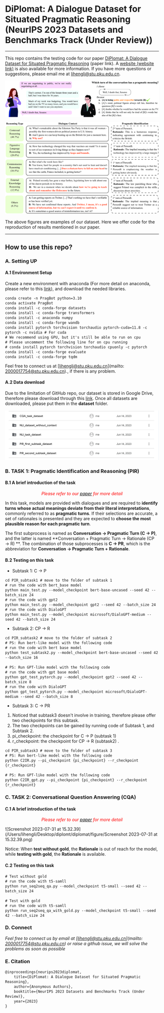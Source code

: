 # **DiPlomat: A Dialogue Dataset for Situated Pragmatic Reasoning** (NeurIPS 2023 Datasets and Benchmarks Track (Under Review))
---
This repo contains the testing code for our paper [DiPlomat: A Dialogue Dataset for Situated Pragmatic Reasoning](https://arxiv.org/abs/2306.09030) (paper link). A [website (website link)](https://diplomat-dataset.github.io) is also available for more information. If you have more questions or suggestions, please email me at lihengli@stu.pku.edu.cn.

![teaser](./figure/teaser.png)

<img src="./figure/punchline_example.png" alt="punchline_example" style="zoom:50%;" />

The above figures are examples of our dataset. Here we offer code for the reproduction of results mentioned in our paper.

---

## How to use this repo?

### A. Setting UP

#### A.1 Environment Setup

Create a new environment with anaconda (For more detail on anaconda, please refer to this [link](https://www.anaconda.com)), and download the needed libraries.

```shell
conda create -n PragBot python=3.10
conda activate PragBot
conda install -c conda-forge datasets 
conda install -c conda-forge transformers
conda install -c anaconda numpy 
conda install -c conda-forge wandb 
conda install pytorch torchvision torchaudio pytorch-cuda=11.8 -c pytorch -c nvidia # For cuda
# We recommend using GPU, but it's still be able to run on cpu
# Please uncomment the following line for on cpu running
# conda install pytorch torchvision torchaudio cpuonly -c pytorch
conda install -c conda-forge evaluate 
conda install -c conda-forge tqdm
```

Feel free to connect us at  [lihengli@stu.pku.edu.cn](mailto: 2000017754@stu.pku.edu.cn)., if there is any problem.

#### A.2 Data download

Due to the limitation of GitHub repo, our dataset is stored in Google Drive, therefore please download through this [link](https://drive.google.com/drive/folders/1Z33-6pXay9R-zRXJcFNtxaZMjTv9Zfs9). Once all datasets are downloaded, please put them in the **dataset** folder.

<img src="./figure/image-20230731114158796.png" alt="image-20230731114158796" style="zoom:50%;" />

### B. TASK 1: Pragmatic Identification and Reasoning (PIR)

#### B.1 A brief introduction of the task

<center style="color:red"><i>Please refer to our <a href="https://arxiv.org/abs/2306.09030" style="color: black">paper</a> for more detail</i></center>

In this task, models are provided with dialogues and are required to **identify turns whose actual meanings deviate from their literal interpretations**, commonly referred to as **pragmatic turns**. If their selections are accurate, a set of rationales is presented and they are expected to **choose the most plausible reason for each pragmatic turn**.

The first subprocess is named as **Conversation $→$ Pragmatic Turn (C $→$ P)**, and the latter is named **Conversation + Pragmatic Turn $→$ Rationale (CP $→$ R) **. The combination of those subprocesses is **C $→$ PR**, which is the abbreviation for  **Conversation $→$ Pragmatic Turn + Rationale**.

#### B.2 Testing on this task

* Subtask 1: C $→$ P

```shell
cd PIR_subtask1 # move to the folder of subtask 1
# run the code with bert_base model
python main_test.py --model_checkpoint bert-base-uncased --seed 42 --batch_size 24 
# run the code with gpt2
python main_test.py --model_checkpoint gpt2 --seed 42 --batch_size 24 
# run the code with DialoGPT
python main_test.py --model_checkpoint microsoft/DialoGPT-medium --seed 42 --batch_size 24 
```

*  Subtask 2: CP $→$ R

```shell
cd PIR_subtask2 # move to the folder of subtask 2
# PS: Run bert-like model with the following code
# run the code with bert base model
python test_subtask2.py --model_checkpoint bert-base-uncased --seed 42 --batch_size 16

# PS: Run GPT-like model with the following code
# run the code with gpt base model
python gpt_test_pytorch.py --model_checkpoint gpt2 --seed 42 --batch_size 8
# run the code with DialoGPT
python gpt_test_pytorch.py --model_checkpoint microsoft/DialoGPT-medium --seed 42 --batch_size 8
```

* Subtask 3:  C $→$ PR

1. Noticed that subtask3 doesn't involve in training, therefore please offer two checkpoints for this subtask.
2. The two checkpoints can be gained by running code of Subtask 1, and Subtask 2.
3. pi_checkpoint: the checkpoint for C $→$ P (subtask 1)
4. r_checkpoint: the checkpoint for CP $→$ R (subtask2) .

```shell
cd PIR_subtask3 # move to the folder of subtask 3 
# PS: Run bert-like model with the following code
python C2IR.py --pi_checkpoint {pi_checkpoint} --r_checkpoint {r_checkpoint}

# PS: Run GPT-like model with the following code
python C2IR_gpt.py --pi_checkpoint {pi_checkpoint} --r_checkpoint {r_checkpoint}
```

### C. TASK 2: Conversational Question Answering (CQA)

#### C.1 A brief introduction of the task

<center style="color:red"><i>Please refer to our <a href="https://arxiv.org/abs/2306.09030" style="color: black">paper</a> for more detail</i></center>

![Screenshot 2023-07-31 at 15.32.39](/Users/lihengli/Desktop/diplomt/diplomat/figure/Screenshot 2023-07-31 at 15.32.39.png)

Notice: When **test without gold**, the **Rationale** is out of reach for the model, while **testing with gold**, the **Rationale** is available.

#### C.2 Testing on this task

```shell
# Test without gold
# run the code with t5-samll
python run_seq2seq_qa.py --model_checkpoint t5-small --seed 42 --batch_size 24

# Test with gold
# run the code with t5-samll
python run_seq2seq_qa_with_gold.py --model_checkpoint t5-small --seed 42 --batch_size 24
```

### D. Connect

*Feel free to connect us by email at [lihengli@stu.pku.edu.cn](mailto: 2000017754@stu.pku.edu.cn) or raise a github issue, we will solve the problems as soon as possible*

### E. Citation

```
@inproceedings{neurips2023diplomat,
    title={DiPlomat: A Dialogue Dataset for Situated Pragmatic Reasoning},
    author={Anonymous Authors},
    booktitle={NeurIPS 2023 Datasets and Benchmarks Track (Under Review)},
    year={2023}
}
```

